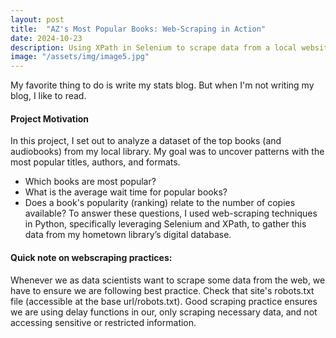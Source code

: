 ```yaml
---
layout: post
title:  "AZ's Most Popular Books: Web-Scraping in Action"
date: 2024-10-23
description: Using XPath in Selenium to scrape data from a local website.   
image: "/assets/img/image5.jpg"
---
```

<p class="intro"><span class="dropcap">M</span>y favorite thing to do is write my stats blog. But when I'm not writing my blog, I like to read.</p>

#### Project Motivation
In this project, I set out to analyze a dataset of the top books (and audiobooks) from my local library. My goal was to uncover patterns with the most popular titles, authors, and formats. 
* Which books are most popular?
* What is the average wait time for popular books?
* Does a book's popularity (ranking) relate to the number of copies available?
To answer these questions, I used web-scraping techniques in Python, specifically leveraging Selenium and XPath, to gather this data from my hometown library’s digital database.

#### Quick note on webscraping practices:
Whenever we as data scientists want to scrape some data from the web, we have to ensure we are following best practice. Check that site's robots.txt file (accessible at the base url/robots.txt). Good scraping practice ensures we are using delay functions in our, only scraping necessary data, and not accessing sensitive or restricted information.

